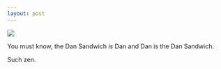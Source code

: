 ```yaml
---
layout: post
---
```

<img src="{{ site.baseurl }}/images/sozen.jpg">

You must know, the Dan Sandwich *is* Dan and Dan is the Dan Sandwich.

Such zen.
